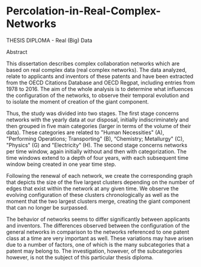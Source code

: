 # Percolation-in-Real-Complex-Networks
THESIS DIPLOMA - Real (Big) Data

Abstract

This dissertation describes complex collaboration networks which are based on real complex data (real complex networks). The data analyzed,
relate to applicants and inventors of these patents and have been extracted from the OECD Citations Database and OECD Regpat, including entries 
from 1978 to 2016. The aim of the whole analysis is to determine what influences the configuration of the networks, to observe their temporal 
evolution and to isolate the moment of creation of the giant component.

Thus, the study was divided into two stages. The first stage concerns networks with the yearly data at our disposal, initially indiscriminately 
and then grouped in five main categories (larger in terms of the volume of their data). These categories are related to "Human Necessities" (A), 
"Performing Operations; Transporting" (B), “Chemistry; Metallurgy" (C), "Physics" (G) and "Electricity" (H). The second stage concerns networks 
per time window, again initially without and then with categorization. The time windows extend to a depth of four years, with each subsequent 
time window being created in one year time step.

Following the renewal of each network, we create the corresponding graph that depicts the size of the five largest clusters depending on the number 
of edges that exist within the network at any given time. We observe the evolving configuration of these clusters chronologically as well as the 
moment that the two largest clusters merge, creating the giant component that can no longer be surpassed.

The behavior of networks seems to differ significantly between applicants and inventors. The differences observed between the configuration of 
the general networks in comparison to the networks referenced to one patent class at a time are very important as well. These variations may have 
arisen due to a number of factors, one of which is the many subcategories that a patent may belong to. The investigation, however, of the 
subcategories however, is not the subject of this particular thesis diploma.



